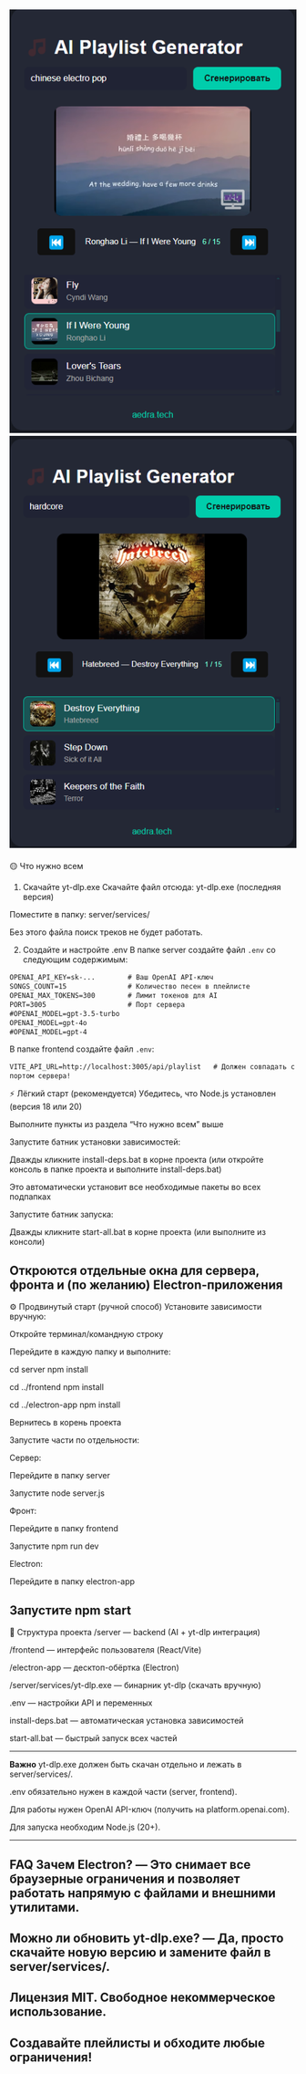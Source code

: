 ![Главный экран](assets/screenshot-main-3.png)      ![Главный экран](assets/screenshot-main-4.png)
---
🟡 Что нужно всем
1. Скачайте yt-dlp.exe
Скачайте файл отсюда: yt-dlp.exe (последняя версия)

Поместите в папку: server/services/

Без этого файла поиск треков не будет работать.

2. Создайте и настройте .env
В папке server создайте файл `.env` со следующим содержимым:
```
OPENAI_API_KEY=sk-...        # Ваш OpenAI API-ключ
SONGS_COUNT=15               # Количество песен в плейлисте
OPENAI_MAX_TOKENS=300        # Лимит токенов для AI
PORT=3005                    # Порт сервера
#OPENAI_MODEL=gpt-3.5-turbo
OPENAI_MODEL=gpt-4o
#OPENAI_MODEL=gpt-4
```


В папке frontend создайте файл `.env`:
```
VITE_API_URL=http://localhost:3005/api/playlist   # Должен совпадать с портом сервера!
```

⚡ Лёгкий старт (рекомендуется)
Убедитесь, что Node.js установлен (версия 18 или 20)

Выполните пункты из раздела “Что нужно всем” выше

Запустите батник установки зависимостей:

Дважды кликните install-deps.bat в корне проекта
(или откройте консоль в папке проекта и выполните install-deps.bat)

Это автоматически установит все необходимые пакеты во всех подпапках

Запустите батник запуска:

Дважды кликните start-all.bat в корне проекта
(или выполните из консоли)

Откроются отдельные окна для сервера, фронта и (по желанию) Electron-приложения
---
⚙️ Продвинутый старт (ручной способ)
Установите зависимости вручную:

Откройте терминал/командную строку

Перейдите в каждую папку и выполните:

cd server
npm install

cd ../frontend
npm install

cd ../electron-app
npm install

Вернитесь в корень проекта

Запустите части по отдельности:

Сервер:

Перейдите в папку server

Запустите node server.js

Фронт:

Перейдите в папку frontend

Запустите npm run dev

Electron:

Перейдите в папку electron-app

Запустите npm start
---
📁 Структура проекта
/server — backend (AI + yt-dlp интеграция)

/frontend — интерфейс пользователя (React/Vite)

/electron-app — десктоп-обёртка (Electron)

/server/services/yt-dlp.exe — бинарник yt-dlp (скачать вручную)

.env — настройки API и переменных

install-deps.bat — автоматическая установка зависимостей

start-all.bat — быстрый запуск всех частей


---
**Важно**
yt-dlp.exe должен быть скачан отдельно и лежать в server/services/.

.env обязательно нужен в каждой части (server, frontend).

Для работы нужен OpenAI API-ключ (получить на platform.openai.com).

Для запуска необходим Node.js (20+).

---

FAQ
Зачем Electron?
— Это снимает все браузерные ограничения и позволяет работать напрямую с файлами и внешними утилитами.
---
Можно ли обновить yt-dlp.exe?
— Да, просто скачайте новую версию и замените файл в server/services/.
---
Лицензия
MIT. Свободное некоммерческое использование.
---
Создавайте плейлисты и обходите любые ограничения!
---